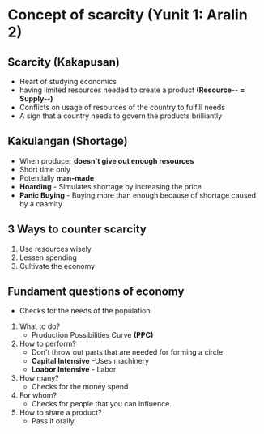 # Concept of scarcity (Yunit 1: Aralin 2)

## Scarcity (Kakapusan)
* Heart of studying economics
* having limited resources needed to create a product **(Resource-- = Supply--)**
* Conflicts on usage of resources of the country to fulfill needs
* A sign that a country needs to govern the products brilliantly

## Kakulangan (Shortage)
* When producer **doesn't give out enough resources** 
* Short time only
* Potentially **man-made**
* **Hoarding** - Simulates shortage by increasing the price
* **Panic Buying** - Buying more than enough because of shortage caused by a caamity

## 3 Ways to counter scarcity
1. Use resources wisely
2. Lessen spending
3. Cultivate the economy

## Fundament questions of economy
- Checks for the needs of the population
1. What to do?
    * Production Possibilities Curve **(PPC)**
2. How to perform?
    - Don't throw out parts that are needed for forming a circle
    - **Capital Intensive** -Uses machinery
    - **Loabor Intensive** - Labor
3. How many?
    - Checks for the money spend
4. For whom?
    - Checks for people that you can influence.
5. How to share a product?
    - Pass it orally